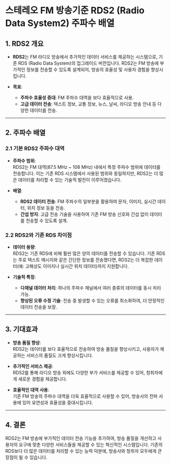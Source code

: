 # 스테레오 FM 방송기준 RDS2 (Radio Data System2) 주파수 배열

## 1. **RDS2 개요**
- **RDS2**는 FM 라디오 방송에서 추가적인 데이터 서비스를 제공하는 시스템으로, 기존 RDS (Radio Data System)의 업그레이드 버전입니다. RDS2는 FM 방송에 부가적인 정보를 전송할 수 있도록 설계되어, 방송의 효율성 및 사용자 경험을 향상시킵니다.
  
- **목표**:  
  - **주파수 효율성 증대**: FM 주파수 대역을 보다 효율적으로 사용.
  - **고급 데이터 전송**: 텍스트 정보, 교통 정보, 뉴스, 날씨, 라디오 방송 안내 등 다양한 데이터를 전송.
  
---

## 2. **주파수 배열**

### 2.1 **기본 RDS2 주파수 대역**
- **주파수 범위**:  
  RDS2는 FM 대역(87.5 MHz ~ 108 MHz) 내에서 특정 주파수 범위에 데이터를 전송합니다. 이는 기존 RDS 시스템에서 사용된 범위와 동일하지만, RDS2는 더 많은 데이터를 처리할 수 있는 기술적 발전이 이루어졌습니다.

- **배열**:  
  - **RDS2 데이터 전송**: FM 주파수의 일부분을 활용하여 문자, 이미지, 실시간 데이터, 위치 정보 등을 전송.
  - **간섭 방지**: 고급 전송 기술을 사용하여 기존 FM 방송 신호와 간섭 없이 데이터를 전송할 수 있도록 설계.

### 2.2 **RDS2와 기존 RDS 차이점**
- **데이터 용량**:  
  RDS2는 기존 RDS에 비해 훨씬 많은 양의 데이터를 전송할 수 있습니다. 기존 RDS는 주로 텍스트 메시지와 같은 간단한 정보를 전송했다면, RDS2는 더 복잡한 데이터(예: 고해상도 이미지나 실시간 위치 데이터)까지 지원합니다.

- **기술적 특징**:  
  - **다채널 데이터 처리**: 하나의 주파수 채널에서 여러 종류의 데이터를 동시 처리 가능.
  - **향상된 오류 수정 기술**: 전송 중 발생할 수 있는 오류를 최소화하여, 더 안정적인 데이터 전송을 보장.

---

## 3. **기대효과**
- **방송 품질 향상**:  
  RDS2는 데이터를 보다 효율적으로 전송하여 방송 품질을 향상시키고, 사용자가 제공하는 서비스의 품질도 크게 향상시킵니다.
  
- **추가적인 서비스 제공**:  
  RDS2를 통해 라디오 방송 외에도 다양한 부가 서비스를 제공할 수 있어, 청취자에게 새로운 경험을 제공합니다.

- **효율적인 대역 사용**:  
  기존 FM 방송의 주파수 대역을 더욱 효율적으로 사용할 수 있어, 방송사의 전파 사용에 있어 유연성과 효율성을 증대시킵니다.

---

## 4. **결론**
RDS2는 FM 방송에 부가적인 데이터 전송 기능을 추가하여, 방송 품질을 개선하고 사용자의 요구에 맞춘 다양한 서비스들을 제공할 수 있는 혁신적인 시스템입니다. 기존의 RDS보다 더 많은 데이터를 처리할 수 있는 능력 덕분에, 방송사와 청취자 모두에게 큰 장점이 될 수 있습니다.
